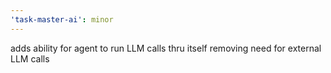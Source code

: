 ```yaml
---
'task-master-ai': minor
---
```


adds ability for agent to run LLM calls thru itself removing need for external LLM calls
